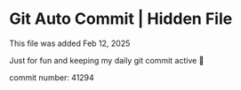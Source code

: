 # Git Auto Commit | Hidden File

This file was added Feb 12, 2025

Just for fun and keeping my daily git commit active 🤪

commit number: 41294

